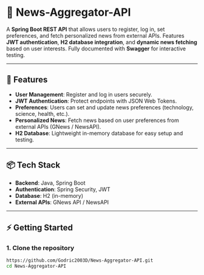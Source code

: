 # 📰 News-Aggregator-API

A **Spring Boot REST API** that allows users to register, log in, set preferences, and fetch personalized news from external APIs. Features **JWT authentication**, **H2 database integration**, and **dynamic news fetching** based on user interests. Fully documented with **Swagger** for interactive testing.

---

## 🚀 Features

- **User Management**: Register and log in users securely.
- **JWT Authentication**: Protect endpoints with JSON Web Tokens.
- **Preferences**: Users can set and update news preferences (technology, science, health, etc.).
- **Personalized News**: Fetch news based on user preferences from external APIs (GNews / NewsAPI).
- **H2 Database**: Lightweight in-memory database for easy setup and testing.

---

## 📦 Tech Stack

- **Backend**: Java, Spring Boot  
- **Authentication**: Spring Security, JWT  
- **Database**: H2 (in-memory)   
- **External APIs**: GNews API / NewsAPI  

---

## ⚡ Getting Started

### 1. Clone the repository

```bash
https://github.com/Godric2003D/News-Aggregator-API.git
cd News-Aggregator-API
